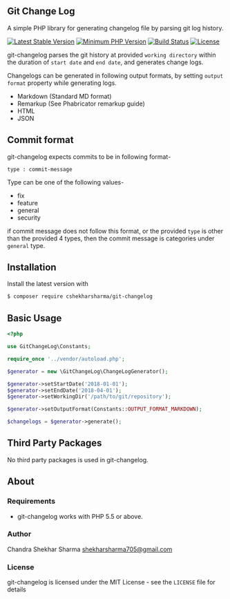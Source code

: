 Git Change Log
--------------

A simple PHP library for generating changelog file by parsing git log history.

[![Latest Stable Version](https://img.shields.io/packagist/v/cshekharsharma/git-changelog.svg)](https://packagist.org/packages/cshekharsharma/git-changelog)
[![Minimum PHP Version](https://img.shields.io/badge/php-%3E%3D%205.5-8892BF.svg)](https://php.net/)
[![Build Status](https://img.shields.io/travis/cshekharsharma/git-changelog/master.svg)](https://travis-ci.org/cshekharsharma/git-changelog)
[![License](https://poser.pugx.org/laravel/framework/license.svg)](https://packagist.org/packages/cshekharsharma/git-changelog)


git-changelog parses the git history at provided `working directory` within the duration of `start date` and `end date`, and generates change logs.

Changelogs can be generated in following output formats, by setting `output format` property while generating logs.
- Markdown (Standard MD format)
- Remarkup (See Phabricator remarkup guide)
- HTML
- JSON

## Commit format

git-changelog expects commits to be in following format-

`type : commit-message`

Type can be one of the following values-
- fix
- feature
- general
- security

if commit message does not follow this format, or the provided `type` is other than the provided 4 types, then the commit message is categories under `general` type.


## Installation

Install the latest version with

```bash
$ composer require cshekharsharma/git-changelog
```

## Basic Usage

```php
<?php

use GitChangeLog\Constants;

require_once '../vendor/autoload.php';

$generator = new \GitChangeLog\ChangeLogGenerator();

$generator->setStartDate('2018-01-01');
$generator->setEndDate('2018-04-01');
$generator->setWorkingDir('/path/to/git/repository');

$generator->setOutputFormat(Constants::OUTPUT_FORMAT_MARKDOWN);

$changelogs = $generator->generate();

```


## Third Party Packages

No third party packages is used in git-changelog.

## About

### Requirements

- git-changelog works with PHP 5.5 or above.


### Author

Chandra Shekhar Sharma <shekharsharma705@gmail.com>

### License

git-changelog is licensed under the MIT License - see the `LICENSE` file for details
